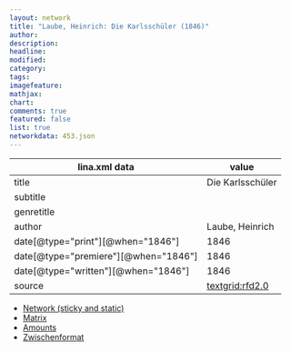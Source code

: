 ```yaml
---
layout: network
title: "Laube, Heinrich: Die Karlsschüler (1846)"
author:
description:
headline:
modified:
category:
tags:
imagefeature: 
mathjax: 
chart: 
comments: true
featured: false
list: true
networkdata: 453.json
---
```

lina.xml data  | value
------------- | -------------
title|Die Karlsschüler
subtitle|
genretitle|
author|Laube, Heinrich
date[@type="print"][@when="1846"]|1846
date[@type="premiere"][@when="1846"]|1846
date[@type="written"][@when="1846"]|1846
source|[textgrid:rfd2.0](https://textgridlab.org/1.0/tgcrud-public/rest/textgrid:rfd2.0/data)



* [Network (sticky and static)](/network453)
* [Matrix](/matrix453)
* [Amounts](/amount453)
* [Zwischenformat](/lina453 )
